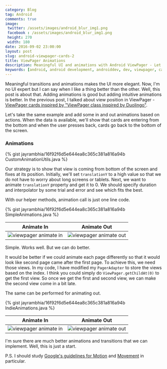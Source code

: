 ```yaml
---
category: Blog
tag: Android
comments: true
image:
 twitter: /assets/images/android_blur_img1.png
 facebook : /assets/images/android_blur_img1.png
 height: 270
 width: 180
date: 2016-09-02 23:00:00
layout: post
slug: android-viewpager-cards-2
title: ViewPager Animations
description: Meaningful UI and animations with Android ViewPager - Let's make ViewPagers fun! After adding the transformations, let's add some animations to the ViewPager elements.
keywords: [android, android development, androiddev, dev, viewpager, cards, card, ui, duolingo, animation, transitions]
---
```


Meaningful transitions and animations makes the UI more elegant. Now, I'm no UI expert but I can say when I like a thing better than the other. Well, this post is about that. Adding animations is good but adding intuitive animations is better. In the previous post, I talked about view position in ViewPager - [ViewPager cards inspired by "ViewPager class inspired by Duolingo"](/blog/android-viewpager-cards-1).

Let's take the same example and add some in and out animations based on actions. When the data is available, we'll show that cards are entering from the bottom and when the user presses back, cards go back to the bottom of the screen.

### Animations

{% gist jayrambhia/16f92f6d5e644ea8c365c381a816a94b CustomAnimationUtils.java %}

Our strategy is to show that view is coming from bottom of the screen and fixes at its position. Initially, we'll set `translationY` to a high value so that we do not have to worry about long screens or tablets. Next, we want to animate `translationY` property and get it to 0. We should specify duration and interpolator by some trial and error and see which fits the best.

With our helper methods, animation call is just one line code.

{% gist jayrambhia/16f92f6d5e644ea8c365c381a816a94b SimpleAnimations.java %}

Animate In                  |  Animate Out
:-------------------------:|:-------------------------:
<img alt="viewpager animate in" title="Animate in ViewPager items" src="/assets/images/viewpager-card2-gif1.gif"/>  |  <img alt="viewpager animate out" title="Animate out ViewPager items" src="/assets/images/viewpager-card2-gif2.gif"/>

Simple. Works well. But we can do better.

It would be better if we could animate each page differently so that it would look like second page came after the first page. To achieve this, we need those views. In my code, I have modified my `PagerAdapter` to store the views based on the index. I think you could simply do `ViewPager.getChildAt(0)` to get the first view. So once we get the first and second view, we can make the second view come in a bit late.

The same can be performed for animating out.

{% gist jayrambhia/16f92f6d5e644ea8c365c381a816a94b IndieAnimations.java %}

Animate In                  |  Animate Out
:-------------------------:|:-------------------------:
<img alt="viewpager animate in" title="Animate in ViewPager items" src="/assets/images/viewpager-card2-gif3.gif"/>  |  <img alt="viewpager animate out" title="Animate out ViewPager items" src="/assets/images/viewpager-card2-gif4.gif"/>

I'm sure there are much better animations and transitions that we can implement. Well, this is just a start.

P.S. I should study [Google's guidelines for Motion](https://material.google.com/motion/material-motion.html) and [Movement](https://material.google.com/motion/movement.html#movement-movement-in-out-of-screen-bounds) in particular.
